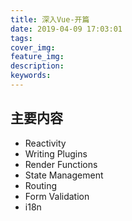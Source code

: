 ```yaml
---
title: 深入Vue-开篇
date: 2019-04-09 17:03:01
tags:
cover_img:
feature_img:
description:
keywords:
---
```


## 主要内容

- Reactivity
- Writing Plugins
- Render Functions
- State Management
- Routing
- Form Validation
- i18n